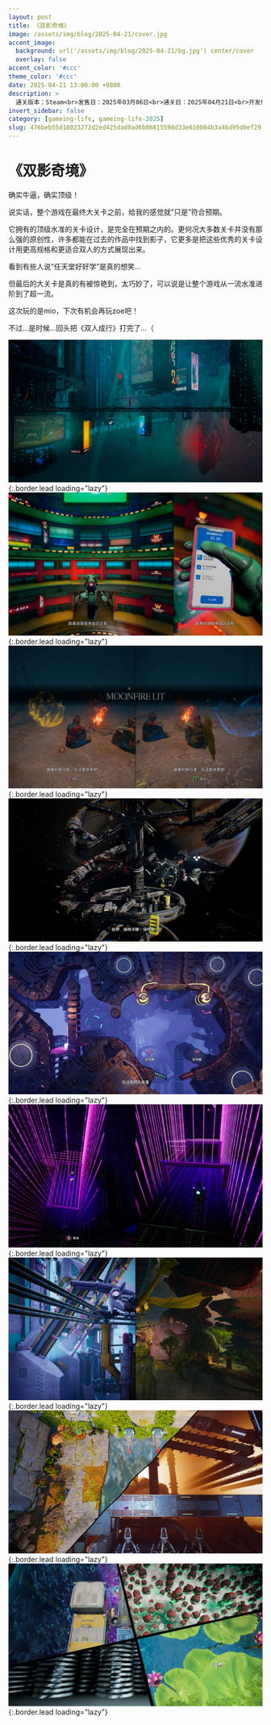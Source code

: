 ```yaml
---
layout: post
title: 《双影奇境》
image: /assets/img/blog/2025-04-21/cover.jpg
accent_image: 
  background: url('/assets/img/blog/2025-04-21/bg.jpg') center/cover
  overlay: false
accent_color: '#ccc'
theme_color: '#ccc'
date: 2025-04-21 13:00:00 +0800
description: >
  通关版本：Steam<br>发售日：2025年03月06日<br>通关日：2025年04月21日<br>开发商：Hazelight<br>发行商：EA
invert_sidebar: false
category: [gameing-life, gameing-life-2025]
slug: 476beb55d18023272d2ed425dad0ad6b06815598d33e610084b3a46d95d0ef29
---
```


# 《双影奇境》

确实牛逼，确实顶级！

说实话，整个游戏在最终大关卡之前，给我的感觉就“只是”符合预期。

它拥有的顶级水准的关卡设计，是完全在预期之内的。更何况大多数关卡并没有那么强的原创性，许多都能在过去的作品中找到影子，它更多是把这些优秀的关卡设计用更高规格和更适合双人的方式展现出来。

看到有些人说“任天堂好好学”是真的想笑...

但最后的大关卡是真的有被惊艳到，太巧妙了，可以说是让整个游戏从一流水准进阶到了超一流。

这次玩的是mio，下次有机会再玩zoe吧！

不过...是时候...回头把《双人成行》打完了...（

![](/assets/img/blog/2025-04-21/1.jpg){:.border.lead loading="lazy"}
![](/assets/img/blog/2025-04-21/2.jpg){:.border.lead loading="lazy"}
![](/assets/img/blog/2025-04-21/3.jpg){:.border.lead loading="lazy"}
![](/assets/img/blog/2025-04-21/4.jpg){:.border.lead loading="lazy"}
![](/assets/img/blog/2025-04-21/5.jpg){:.border.lead loading="lazy"}
![](/assets/img/blog/2025-04-21/6.jpg){:.border.lead loading="lazy"}
![](/assets/img/blog/2025-04-21/7.jpg){:.border.lead loading="lazy"}
![](/assets/img/blog/2025-04-21/8.jpg){:.border.lead loading="lazy"}
![](/assets/img/blog/2025-04-21/9.jpg){:.border.lead loading="lazy"}